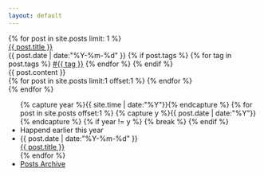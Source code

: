 ```yaml
---
layout: default
---
```


<div>
  <div>
    {% for post in site.posts limit: 1 %}
    <article>
      <section class="line-h15 link-title">
        <span class="h2"><a href="{{ post.url }}">{{ post.title }}</a></span>
      </section>
      <section class="px1 h5 line-h15 color-title">
        <span>
          <time datetime="{{ post.date | date:"%Y-%m-%d" }}">{{ post.date | date:"%Y-%m-%d" }}</time>
        </span>
        {% if post.tags %}
        <span class="link-title">
          {% for tag in post.tags %}
          <a href="/tags.html#{{ tag }}" title="{{ tag }}">#{{ tag }}</a>
          {% endfor %}
        </span>
      {% endif %}
      </section>
      <section class="myn2 px2 h4">
        {{ post.content }}
      </section>
      <div class="my4 h1 center color-divider link-divider divider">
        <span class="p4">
          {% for post in site.posts limit:1 offset:1 %}
          <a href="{{ post.url }}"><i class="fa fa-chevron-left"></i></a>
          {% endfor %}
        </span>
        <span class="p4"> <i class="fa fa-circle"></i> </span>
      </div>
    </article>
    {% endfor %}
  </div>
  <ul class="myn2 h4 line-h15">
    {% capture year %}{{ site.time | date:"%Y"}}{% endcapture %}
    {% for post in site.posts offset:1 %}
      {% capture y %}{{ post.date | date:"%Y"}}{% endcapture %}
      {% if year != y %}
        {% break %}
      {% endif %}
      <li class="list-none list-seperator color-strong">Happend earlier this year</li>
      <li class="ml1 line-h15 color-list link-list list-none">
        <div class="clearfix">
          <div class="col pr2">
            <time datetime="{{ post.date | date:"%Y-%m-%d" }}">{{ post.date | date:"%Y-%m-%d" }}</time>
          </div>
          <div class="col col-9">
            <a href="{{ post.url }}" title="{{ post.title }}">{{ post.title }}</a>
          </div>
        </div>
      </li>
    {% endfor %}
    <li class="list-none list-seperator"><a href="/archive.html">Posts Archive</a></li>
  </ul>
</div>
